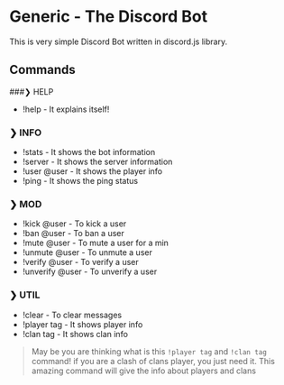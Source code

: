 # Generic - The Discord Bot

This is very simple Discord Bot written in discord.js library. 

## Commands

###❯ HELP

- !help - It explains itself!

### ❯ INFO

- !stats - It shows the bot information
- !server - It shows the server information
- !user @user - It shows the player info
- !ping - It shows the ping status

### ❯ MOD

- !kick @user - To kick a user
- !ban @user - To ban a user
- !mute @user - To mute a user for a min
- !unmute @user - To unmute a user
- !verify @user - To verify a user
- !unverify @user - To unverify a user

### ❯ UTIL

- !clear - To clear messages
- !player tag - It shows player info 
- !clan tag - It shows clan info

> May be you are thinking what is this `!player tag` and `!clan tag` command! if you are a clash of clans player, you just need it. This amazing command will give the info about players and clans

